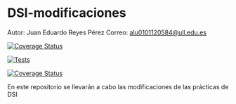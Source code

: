 # DSI-modificaciones
Autor: Juan Eduardo Reyes Pérez
Correo: alu0101120584@ull.edu.es

[![Coverage Status](https://coveralls.io/repos/github/eduardoreyes99/DSI-modificaciones/badge.svg?branch=main)](https://coveralls.io/github/eduardoreyes99/DSI-modificaciones?branch=main)

[![Tests](https://github.com/eduardoreyes99/DSI-modificaciones/actions/workflows/node.js.yml/badge.svg?branch=main)](https://github.com/eduardoreyes99/DSI-modificaciones/actions/workflows/node.js.yml)

<a href='https://coveralls.io/github/eduardoreyes99/DSI-modificaciones?branch=main'><img src='https://coveralls.io/repos/github/eduardoreyes99/DSI-modificaciones/badge.svg?branch=main' alt='Coverage Status' /></a>

En este repositorio se llevarán a cabo las modificaciones de las prácticas de DSI
